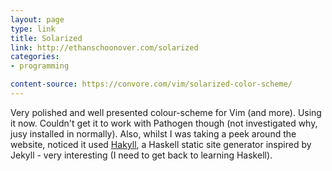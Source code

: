 ```yaml
---
layout: page
type: link
title: Solarized
link: http://ethanschoonover.com/solarized
categories: 
- programming

content-source: https://convore.com/vim/solarized-color-scheme/
---
```

Very polished and well presented colour-scheme for Vim (and more). Using it now. Couldn't get it to work with Pathogen though (not investigated why, jusy installed in normally). Also, whilst I was taking a peek around the website, noticed it used [Hakyll](http://jaspervdj.be/hakyll/), a Haskell static site generator inspired by Jekyll - very interesting (I need to get back to learning Haskell).  
